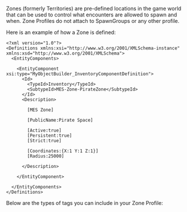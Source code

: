 Zones (formerly Territories) are pre-defined locations in the game world that can be used to control what encounters are allowed to spawn and when. Zone Profiles do not attach to SpawnGroups or any other profile.

Here is an example of how a Zone is defined:

```
<?xml version="1.0"?>
<Definitions xmlns:xsi="http://www.w3.org/2001/XMLSchema-instance" xmlns:xsd="http://www.w3.org/2001/XMLSchema">
  <EntityComponents>

    <EntityComponent xsi:type="MyObjectBuilder_InventoryComponentDefinition">
      <Id>
        <TypeId>Inventory</TypeId>
        <SubtypeId>MES-Zone-PirateZone</SubtypeId>
      </Id>
      <Description>

        [MES Zone]

        [PublicName:Pirate Space]

        [Active:true]
        [Persistent:true]
        [Strict:true]

        [Coordinates:{X:1 Y:1 Z:1}]
        [Radius:25000]

      </Description>

    </EntityComponent>
    
  </EntityComponents>
</Definitions>
```

Below are the types of tags you can include in your Zone Profile:

